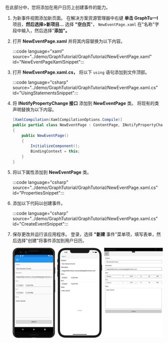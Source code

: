 <!-- markdownlint-disable MD002 MD041 -->

在此部分中，您将添加在用户日历上创建事件的能力。

1. 为新事件视图添加新页面。 在解决方案资源管理器中右键 **单击 GraphTu一l** 项目，**然后选择>新项目...** 选择 **"空白页**"， `NewEventPage.xaml` 在"名称"字段中输入，然后选择"**添加"。**

1. 打开 **NewEventPage.xaml** 并将其内容替换为以下内容。

    :::code language="xaml" source="../demo/GraphTutorial/GraphTutorial/NewEventPage.xaml" id="NewEventPageXamlSnippet":::

1. 打开 **NewEventPage.xaml.cs，** 将以下 `using` 语句添加到文件顶部。

    :::code language="csharp" source="../demo/GraphTutorial/GraphTutorial/NewEventPage.xaml.cs" id="UsingStatementsSnippet":::

1. 将 **INotifyPropertyChange 接口** 添加到 **NewEventPage** 类。 将现有的类声明替换为以下内容。

    ```csharp
    [XamlCompilation(XamlCompilationOptions.Compile)]
    public partial class NewEventPage : ContentPage, INotifyPropertyChanged
    {
        public NewEventPage()
        {
            InitializeComponent();
            BindingContext = this;
        }
    }
    ```

1. 将以下属性添加到 **NewEventPage** 类。

    :::code language="csharp" source="../demo/GraphTutorial/GraphTutorial/NewEventPage.xaml.cs" id="PropertiesSnippet":::

1. 添加以下代码以创建事件。

    :::code language="csharp" source="../demo/GraphTutorial/GraphTutorial/NewEventPage.xaml.cs" id="CreateEventSnippet":::

1. 保存更改并运行该应用程序。 登录，选择 **"新建** 事件"菜单项，填写表单，然后选择"创建"将事件添加到用户日历。

    ![新事件页面的屏幕截图](images/new-event-page.png)
